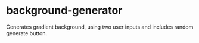 # background-generator
Generates gradient background, using two user inputs and includes random generate button.
